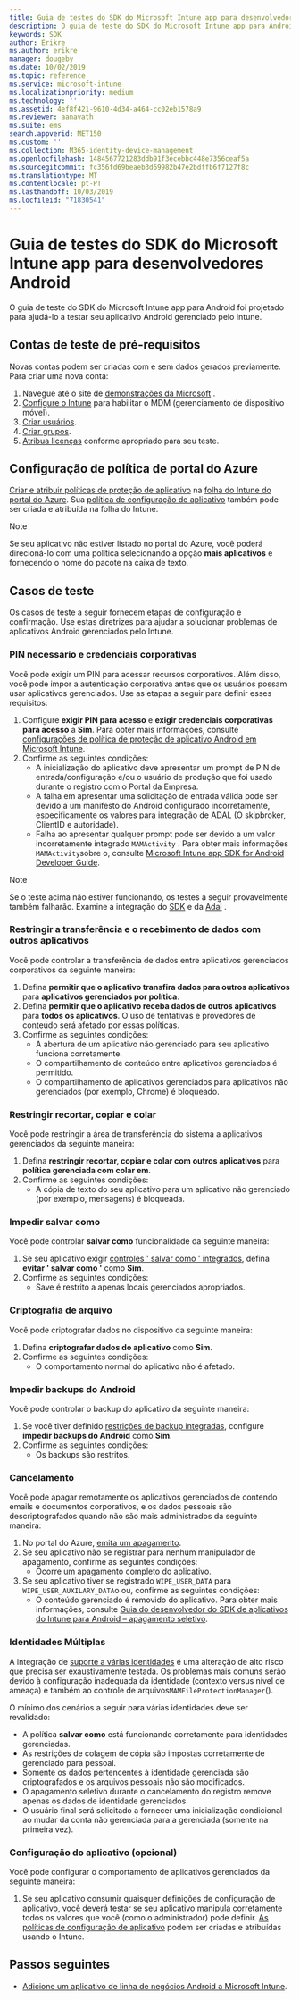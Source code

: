 ```yaml
---
title: Guia de testes do SDK do Microsoft Intune app para desenvolvedores do Android
description: O guia de teste do SDK do Microsoft Intune app para Android ajuda você a testar seu aplicativo Android gerenciado pelo Intune.
keywords: SDK
author: Erikre
ms.author: erikre
manager: dougeby
ms.date: 10/02/2019
ms.topic: reference
ms.service: microsoft-intune
ms.localizationpriority: medium
ms.technology: ''
ms.assetid: 4ef8f421-9610-4d34-a464-cc02eb1578a9
ms.reviewer: aanavath
ms.suite: ems
search.appverid: MET150
ms.custom: ''
ms.collection: M365-identity-device-management
ms.openlocfilehash: 1484567721283ddb91f3ecebbc448e7356ceaf5a
ms.sourcegitcommit: fc356fd69beaeb3d69982b47e2bdffb6f7127f8c
ms.translationtype: MT
ms.contentlocale: pt-PT
ms.lasthandoff: 10/03/2019
ms.locfileid: "71830541"
---
```

# <a name="microsoft-intune-app-sdk-for-android-developers-testing-guide"></a>Guia de testes do SDK do Microsoft Intune app para desenvolvedores Android

O guia de teste do SDK do Microsoft Intune app para Android foi projetado para ajudá-lo a testar seu aplicativo Android gerenciado pelo Intune.  

## <a name="prerequisite-test-accounts"></a>Contas de teste de pré-requisitos
Novas contas podem ser criadas com e sem dados gerados previamente. Para criar uma nova conta:
1. Navegue até o site de [demonstrações da Microsoft](https://demos.microsoft.com/environments/create/tenant) . 
2. [Configure o Intune](../fundamentals/setup-steps.md) para habilitar o MDM (gerenciamento de dispositivo móvel).
3. [Criar usuários](../fundamentals/users-add.md).
4. [Criar grupos](../fundamentals/groups-add.md).
5. [Atribua licenças](../fundamentals/licenses-assign.md) conforme apropriado para seu teste.


## <a name="azure-portal-policy-configuration"></a>Configuração de política de portal do Azure
[Criar e atribuir políticas de proteção de aplicativo](../apps/app-protection-policies.md) na [folha do Intune do portal do Azure](https://portal.azure.com/?feature.customportal=false#blade/Microsoft_Intune_Apps/MainMenu/14/selectedMenuItem/Overview). Sua [política de configuração de aplicativo](../apps/app-configuration-policies-overview.md) também pode ser criada e atribuída na folha do Intune.

> [!NOTE]
> Se seu aplicativo não estiver listado no portal do Azure, você poderá direcioná-lo com uma política selecionando a opção **mais aplicativos** e fornecendo o nome do pacote na caixa de texto.

## <a name="test-cases"></a>Casos de teste

Os casos de teste a seguir fornecem etapas de configuração e confirmação. Use estas diretrizes para ajudar a solucionar problemas de aplicativos Android gerenciados pelo Intune.

### <a name="required-pin-and-corporate-credentials"></a>PIN necessário e credenciais corporativas

Você pode exigir um PIN para acessar recursos corporativos. Além disso, você pode impor a autenticação corporativa antes que os usuários possam usar aplicativos gerenciados. Use as etapas a seguir para definir esses requisitos:

1. Configure **exigir PIN para acesso** e **exigir credenciais corporativas para acesso** a **Sim**. Para obter mais informações, consulte [configurações de política de proteção de aplicativo Android em Microsoft Intune](../apps/app-protection-policy-settings-android.md#access-requirements).
2. Confirme as seguintes condições:
    - A inicialização do aplicativo deve apresentar um prompt de PIN de entrada/configuração e/ou o usuário de produção que foi usado durante o registro com o Portal da Empresa.
    - A falha em apresentar uma solicitação de entrada válida pode ser devido a um manifesto do Android configurado incorretamente, especificamente os valores para integração de ADAL (O skipbroker, ClientID e autoridade).
    - Falha ao apresentar qualquer prompt pode ser devido a um valor incorretamente integrado `MAMActivity` . Para obter mais informações `MAMActivity`sobre o, consulte [Microsoft Intune app SDK for Android Developer Guide](app-sdk-android.md).

> [!NOTE] 
> Se o teste acima não estiver funcionando, os testes a seguir provavelmente também falharão. Examine a integração do [SDK](app-sdk-android.md##sdk-integration) e da [Adal](app-sdk-android.md#configure-azure-active-directory-authentication-library-adal) .

### <a name="restrict-transferring-and-receiving-data-with-other-apps"></a>Restringir a transferência e o recebimento de dados com outros aplicativos
Você pode controlar a transferência de dados entre aplicativos gerenciados corporativos da seguinte maneira:

1. Defina **permitir que o aplicativo transfira dados para outros aplicativos** para **aplicativos gerenciados por política**.
2. Defina **permitir que o aplicativo receba dados de outros aplicativos** para **todos os aplicativos**. O uso de tentativas e provedores de conteúdo será afetado por essas políticas.
3. Confirme as seguintes condições:
    - A abertura de um aplicativo não gerenciado para seu aplicativo funciona corretamente.
    - O compartilhamento de conteúdo entre aplicativos gerenciados é permitido.
    - O compartilhamento de aplicativos gerenciados para aplicativos não gerenciados (por exemplo, Chrome) é bloqueado.

### <a name="restrict-cut-copy-and-paste"></a>Restringir recortar, copiar e colar
Você pode restringir a área de transferência do sistema a aplicativos gerenciados da seguinte maneira:

1. Defina **restringir recortar, copiar e colar com outros aplicativos** para **política gerenciada com colar em**.
2. Confirme as seguintes condições:
    - A cópia de texto do seu aplicativo para um aplicativo não gerenciado (por exemplo, mensagens) é bloqueada.

### <a name="prevent-save-as"></a>Impedir **salvar como**
Você pode controlar **salvar como** funcionalidade da seguinte maneira:

1. Se seu aplicativo exigir [controles ' salvar como ' integrados](app-sdk-android.md#example-determine-if-saving-to-device-or-cloud-storage-is-permitted), defina **evitar ' salvar como '** como **Sim**.
2. Confirme as seguintes condições:
    - Save é restrito a apenas locais gerenciados apropriados.

### <a name="file-encryption"></a>Criptografia de arquivo
Você pode criptografar dados no dispositivo da seguinte maneira:

1. Defina **criptografar dados do aplicativo** como **Sim**.
2. Confirme as seguintes condições:
    - O comportamento normal do aplicativo não é afetado.

### <a name="prevent-android-backups"></a>Impedir backups do Android
Você pode controlar o backup do aplicativo da seguinte maneira:

1. Se você tiver definido [restrições de backup integradas](app-sdk-android.md#protecting-backup-data), configure **impedir backups do Android** como **Sim**.
2. Confirme as seguintes condições:
    - Os backups são restritos.

### <a name="unenrollment"></a>Cancelamento
Você pode apagar remotamente os aplicativos gerenciados de contendo emails e documentos corporativos, e os dados pessoais são descriptografados quando não são mais administrados da seguinte maneira:

1. No portal do Azure, [emita um apagamento](../apps/apps-selective-wipe.md).
2. Se seu aplicativo não se registrar para nenhum manipulador de apagamento, confirme as seguintes condições:
    - Ocorre um apagamento completo do aplicativo.
3. Se seu aplicativo tiver se registrado `WIPE_USER_DATA` para `WIPE_USER_AUXILARY_DATA`o ou, confirme as seguintes condições:
    - O conteúdo gerenciado é removido do aplicativo. Para obter mais informações, consulte [Guia do desenvolvedor do SDK de aplicativos do Intune para Android – apagamento seletivo](app-sdk-android.md#selective-wipe).

### <a name="multi-identity"></a>Identidades Múltiplas
A integração de [suporte a várias identidades](app-sdk-android.md#multi-identity-optional) é uma alteração de alto risco que precisa ser exaustivamente testada. Os problemas mais comuns serão devido à configuração inadequada da identidade (contexto versus nível de ameaça) e também ao controle de arquivos`MAMFileProtectionManager`().

O mínimo dos cenários a seguir para várias identidades deve ser revalidado:

- A política **salvar como** está funcionando corretamente para identidades gerenciadas.
- As restrições de colagem de cópia são impostas corretamente de gerenciado para pessoal.
- Somente os dados pertencentes à identidade gerenciada são criptografados e os arquivos pessoais não são modificados.
- O apagamento seletivo durante o cancelamento do registro remove apenas os dados de identidade gerenciados.
- O usuário final será solicitado a fornecer uma inicialização condicional ao mudar da conta não gerenciada para a gerenciada (somente na primeira vez).

### <a name="app-configuration-optional"></a>Configuração do aplicativo (opcional)
Você pode configurar o comportamento de aplicativos gerenciados da seguinte maneira:

1. Se seu aplicativo consumir quaisquer definições de configuração de aplicativo, você deverá testar se seu aplicativo manipula corretamente todos os valores que você (como o administrador) pode definir. [As políticas de configuração de aplicativo](../apps/app-configuration-policies-overview.md) podem ser criadas e atribuídas usando o Intune.

## <a name="next-steps"></a>Passos seguintes

- [Adicione um aplicativo de linha de negócios Android a Microsoft Intune](../apps/lob-apps-android.md).
